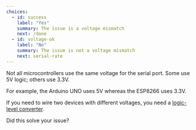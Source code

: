 ```yaml
---
choices:
  - id: success
    label: "Yes"
    summary: The issue is a voltage mismatch
    next: /done
  - id: voltage-ok
    label: "No"
    summary: The issue is not a voltage mismatch
    next: serial-rate
---
```


Not all microcontrollers use the same voltage for the serial port.
Some use 5V logic; others use 3.3V.

For example, the Arduino UNO uses 5V whereas the ESP8266 uses 3.3V.

If you need to wire two devices with different voltages, you need a [logic-level converter](https://www.amazon.com/dp/B00NAY2BBY?tag=bblanchon0b-20).

Did this solve your issue?